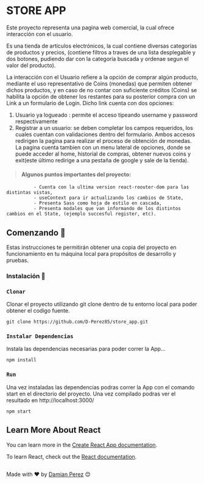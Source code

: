 # STORE APP

Este proyecto representa una pagina web comercial, la cual ofrece interacción con el usuario. 

Es una tienda de artículos electrónicos, la cual contiene diversas categorías de productos y precios, (contiene filtros a traves de una lista desplegable y dos botones, pudiendo dar con la categoria buscada y ordenae segun el valor del producto). 

La interacción con el Usuario refiere a la opción de comprar algún producto, mediante el uso representativo de Coins (monedas) que permiten obtener dichos productos, y en caso de no contar con suficiente créditos (Coins) se habilita la opción de obtener los restantes para su posterior compra con un Link a un formulario de Login.
Dicho link cuenta con dos opciones:
  1) Usuario ya logueado : permite el acceso tipeando username y password respectivamente
  2) Registrar a un usuario: se deben completar los campos requeridos, los cuales cuentan con validaciones dentro del formulario. 
Ambos accesos redirigen la pagina para realizar el proceso de obtención de monedas.
La pagina cuenta tambien con un menu lateral de opciones, donde se puede acceder al home, historial de compras, obtener nuevos coins y exit(este último redirige a una pestaña de google y sale de la tienda).

>#### Algunos puntos importantes del proyecto: 
              - Cuenta con la ultima version react-roouter-dom para las distintas vistas, 
              - useContext para ir actualizando los cambios de State, 
              - Presenta Sass como hoja de estilo en cascada, 
              - Presenta modales que van informando de los distintos cambios en el State, (ejemplo succesful register, etc).
             

## Comenzando 🚀

Estas instrucciones te permitirán obtener una copia del proyecto en funcionamiento en tu máquina local para propósitos de desarrollo y pruebas.


### Instalación 🔧

### `Clonar` 
Clonar el proyecto utilizando git clone  dentro de tu entorno local para poder obtener el codigo fuente. 
```
git clone https://github.com/D-Perez85/store_app.git

```
### `Instalar Dependencias`
Instala las dependencias necesarias para poder correr la App...
```
npm install
```
### `Run`
Una vez instaladas las dependencias podras correr la App con el comando start en el directorio del proyecto. 
Una vez compilado podras ver el resultado en http://localhost:3000/
```
npm start
```

## Learn More About React

You can learn more in the [Create React App documentation](https://facebook.github.io/create-react-app/docs/getting-started).

To learn React, check out the [React documentation](https://reactjs.org/).

##
Made with ❤️ by [Damian Perez](https://github.com/D-Perez85) 😊
